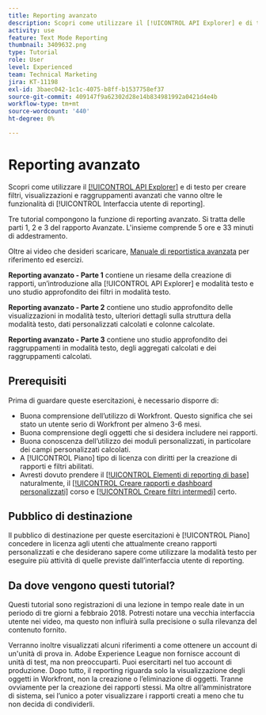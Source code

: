 ```yaml
---
title: Reporting avanzato
description: Scopri come utilizzare il [!UICONTROL API Explorer] e di testo per creare filtri, visualizzazioni e raggruppamenti avanzati che vanno oltre le funzionalità di [!UICONTROL Interfaccia utente di reporting].
activity: use
feature: Text Mode Reporting
thumbnail: 3409632.png
type: Tutorial
role: User
level: Experienced
team: Technical Marketing
jira: KT-11198
exl-id: 3baec042-1c1c-4075-b8ff-b1537758ef37
source-git-commit: 409147f9a62302d28e14b834981992a0421d4e4b
workflow-type: tm+mt
source-wordcount: '440'
ht-degree: 0%

---
```


# Reporting avanzato

Scopri come utilizzare il [[!UICONTROL API Explorer]](https://developer.adobe.com/workfront/api-explorer/) e di testo per creare filtri, visualizzazioni e raggruppamenti avanzati che vanno oltre le funzionalità di [!UICONTROL Interfaccia utente di reporting].

Tre tutorial compongono la funzione di reporting avanzato. Si tratta delle parti 1, 2 e 3 del rapporto Avanzate. L&#39;insieme comprende 5 ore e 33 minuti di addestramento.

Oltre ai video che desideri scaricare, [Manuale di reportistica avanzata](/help/assets/advanced-reporting-manual.pdf) per riferimento ed esercizi.

**Reporting avanzato - Parte 1** contiene un riesame della creazione di rapporti, un’introduzione alla [!UICONTROL API Explorer] e modalità testo e uno studio approfondito dei filtri in modalità testo.

**Reporting avanzato - Parte 2** contiene uno studio approfondito delle visualizzazioni in modalità testo, ulteriori dettagli sulla struttura della modalità testo, dati personalizzati calcolati e colonne calcolate.

**Reporting avanzato - Parte 3** contiene uno studio approfondito dei raggruppamenti in modalità testo, degli aggregati calcolati e dei raggruppamenti calcolati.

## Prerequisiti

Prima di guardare queste esercitazioni, è necessario disporre di:

* Buona comprensione dell’utilizzo di Workfront. Questo significa che sei stato un utente serio di Workfront per almeno 3-6 mesi.
* Buona comprensione degli oggetti che si desidera includere nei rapporti.
* Buona conoscenza dell’utilizzo dei moduli personalizzati, in particolare dei campi personalizzati calcolati.
* A [!UICONTROL Piano] tipo di licenza con diritti per la creazione di rapporti e filtri abilitati.
* Avresti dovuto prendere il [[!UICONTROL Elementi di reporting di base]](https://experienceleague.adobe.com/docs/courses/using/workfront-u-1-2022-1-reporting.html) naturalmente, il [[!UICONTROL Creare rapporti e dashboard personalizzati]](https://experienceleague.adobe.com/docs/courses/using/workfront-u-1-2022-3-reporting.html) corso e [[!UICONTROL Creare filtri intermedi]](https://experienceleague.adobe.com/docs/courses/using/workfront-u-1-2022-2-reporting.html) certo.

## Pubblico di destinazione

Il pubblico di destinazione per queste esercitazioni è [!UICONTROL Piano] concedere in licenza agli utenti che attualmente creano rapporti personalizzati e che desiderano sapere come utilizzare la modalità testo per eseguire più attività di quelle previste dall’interfaccia utente di reporting.

## Da dove vengono questi tutorial?

Questi tutorial sono registrazioni di una lezione in tempo reale date in un periodo di tre giorni a febbraio 2018. Potresti notare una vecchia interfaccia utente nei video, ma questo non influirà sulla precisione o sulla rilevanza del contenuto fornito.

Verranno inoltre visualizzati alcuni riferimenti a come ottenere un account di un&#39;unità di prova in. Adobe Experience League non fornisce account di unità di test, ma non preoccuparti. Puoi esercitarti nel tuo account di produzione. Dopo tutto, il reporting riguarda solo la visualizzazione degli oggetti in Workfront, non la creazione o l’eliminazione di oggetti. Tranne ovviamente per la creazione dei rapporti stessi. Ma oltre all’amministratore di sistema, sei l’unico a poter visualizzare i rapporti creati a meno che tu non decida di condividerli.
